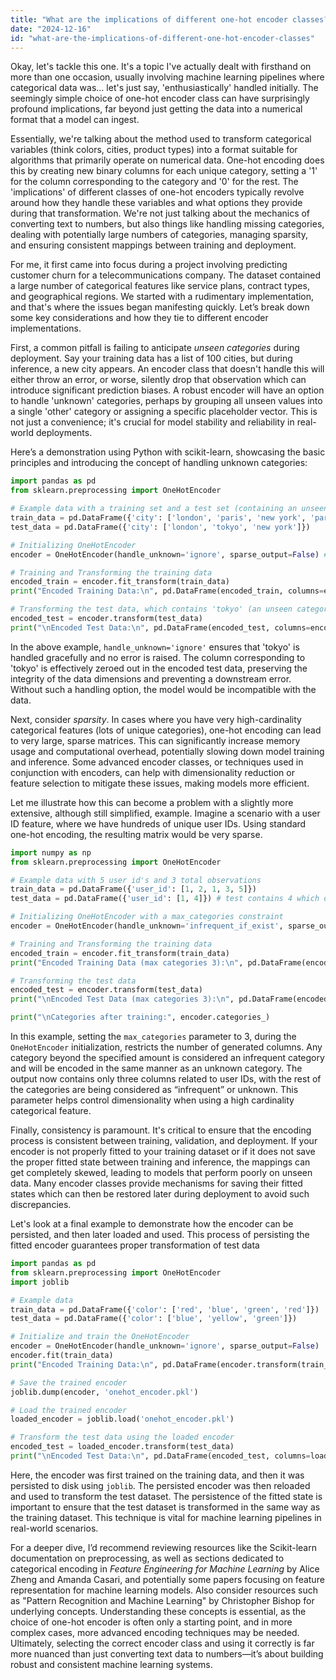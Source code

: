 ```yaml
---
title: "What are the implications of different one-hot encoder classes?"
date: "2024-12-16"
id: "what-are-the-implications-of-different-one-hot-encoder-classes"
---
```


Okay, let's tackle this one. It's a topic I've actually dealt with firsthand on more than one occasion, usually involving machine learning pipelines where categorical data was... let's just say, 'enthusiastically' handled initially. The seemingly simple choice of one-hot encoder class can have surprisingly profound implications, far beyond just getting the data into a numerical format that a model can ingest.

Essentially, we're talking about the method used to transform categorical variables (think colors, cities, product types) into a format suitable for algorithms that primarily operate on numerical data. One-hot encoding does this by creating new binary columns for each unique category, setting a '1' for the column corresponding to the category and '0' for the rest. The 'implications' of different classes of one-hot encoders typically revolve around how they handle these variables and what options they provide during that transformation. We're not just talking about the mechanics of converting text to numbers, but also things like handling missing categories, dealing with potentially large numbers of categories, managing sparsity, and ensuring consistent mappings between training and deployment.

For me, it first came into focus during a project involving predicting customer churn for a telecommunications company. The dataset contained a large number of categorical features like service plans, contract types, and geographical regions. We started with a rudimentary implementation, and that's where the issues began manifesting quickly. Let’s break down some key considerations and how they tie to different encoder implementations.

First, a common pitfall is failing to anticipate *unseen categories* during deployment. Say your training data has a list of 100 cities, but during inference, a new city appears. An encoder class that doesn't handle this will either throw an error, or worse, silently drop that observation which can introduce significant prediction biases. A robust encoder will have an option to handle 'unknown' categories, perhaps by grouping all unseen values into a single 'other' category or assigning a specific placeholder vector. This is not just a convenience; it's crucial for model stability and reliability in real-world deployments.

Here’s a demonstration using Python with scikit-learn, showcasing the basic principles and introducing the concept of handling unknown categories:

```python
import pandas as pd
from sklearn.preprocessing import OneHotEncoder

# Example data with a training set and a test set (containing an unseen category)
train_data = pd.DataFrame({'city': ['london', 'paris', 'new york', 'paris']})
test_data = pd.DataFrame({'city': ['london', 'tokyo', 'new york']})

# Initializing OneHotEncoder
encoder = OneHotEncoder(handle_unknown='ignore', sparse_output=False) #handle unknown 'ignore' prevents errors

# Training and Transforming the training data
encoded_train = encoder.fit_transform(train_data)
print("Encoded Training Data:\n", pd.DataFrame(encoded_train, columns=encoder.get_feature_names_out(['city'])))

# Transforming the test data, which contains 'tokyo' (an unseen category)
encoded_test = encoder.transform(test_data)
print("\nEncoded Test Data:\n", pd.DataFrame(encoded_test, columns=encoder.get_feature_names_out(['city'])))
```

In the above example, `handle_unknown='ignore'` ensures that 'tokyo' is handled gracefully and no error is raised. The column corresponding to 'tokyo' is effectively zeroed out in the encoded test data, preserving the integrity of the data dimensions and preventing a downstream error. Without such a handling option, the model would be incompatible with the data.

Next, consider *sparsity*. In cases where you have very high-cardinality categorical features (lots of unique categories), one-hot encoding can lead to very large, sparse matrices. This can significantly increase memory usage and computational overhead, potentially slowing down model training and inference. Some advanced encoder classes, or techniques used in conjunction with encoders, can help with dimensionality reduction or feature selection to mitigate these issues, making models more efficient.

Let me illustrate how this can become a problem with a slightly more extensive, although still simplified, example. Imagine a scenario with a user ID feature, where we have hundreds of unique user IDs. Using standard one-hot encoding, the resulting matrix would be very sparse.

```python
import numpy as np
from sklearn.preprocessing import OneHotEncoder

# Example data with 5 user id's and 3 total observations
train_data = pd.DataFrame({'user_id': [1, 2, 1, 3, 5]})
test_data = pd.DataFrame({'user_id': [1, 4]}) # test contains 4 which does not exist in training

# Initializing OneHotEncoder with a max_categories constraint
encoder = OneHotEncoder(handle_unknown='infrequent_if_exist', sparse_output=False, max_categories=3)

# Training and Transforming the training data
encoded_train = encoder.fit_transform(train_data)
print("Encoded Training Data (max categories 3):\n", pd.DataFrame(encoded_train, columns=encoder.get_feature_names_out(['user_id'])))

# Transforming the test data
encoded_test = encoder.transform(test_data)
print("\nEncoded Test Data (max categories 3):\n", pd.DataFrame(encoded_test, columns=encoder.get_feature_names_out(['user_id'])))

print("\nCategories after training:", encoder.categories_)
```

In this example, setting the `max_categories` parameter to 3, during the `OneHotEncoder` initialization, restricts the number of generated columns. Any category beyond the specified amount is considered an infrequent category and will be encoded in the same manner as an unknown category. The output now contains only three columns related to user IDs, with the rest of the categories are being considered as “infrequent” or unknown. This parameter helps control dimensionality when using a high cardinality categorical feature.

Finally, consistency is paramount. It's critical to ensure that the encoding process is consistent between training, validation, and deployment. If your encoder is not properly fitted to your training dataset or if it does not save the proper fitted state between training and inference, the mappings can get completely skewed, leading to models that perform poorly on unseen data. Many encoder classes provide mechanisms for saving their fitted states which can then be restored later during deployment to avoid such discrepancies.

Let's look at a final example to demonstrate how the encoder can be persisted, and then later loaded and used. This process of persisting the fitted encoder guarantees proper transformation of test data

```python
import pandas as pd
from sklearn.preprocessing import OneHotEncoder
import joblib

# Example data
train_data = pd.DataFrame({'color': ['red', 'blue', 'green', 'red']})
test_data = pd.DataFrame({'color': ['blue', 'yellow', 'green']})

# Initialize and train the OneHotEncoder
encoder = OneHotEncoder(handle_unknown='ignore', sparse_output=False)
encoder.fit(train_data)
print("Encoded Training Data:\n", pd.DataFrame(encoder.transform(train_data), columns=encoder.get_feature_names_out(['color'])))

# Save the trained encoder
joblib.dump(encoder, 'onehot_encoder.pkl')

# Load the trained encoder
loaded_encoder = joblib.load('onehot_encoder.pkl')

# Transform the test data using the loaded encoder
encoded_test = loaded_encoder.transform(test_data)
print("\nEncoded Test Data:\n", pd.DataFrame(encoded_test, columns=loaded_encoder.get_feature_names_out(['color'])))

```
Here, the encoder was first trained on the training data, and then it was persisted to disk using `joblib`. The persisted encoder was then reloaded and used to transform the test dataset. The persistence of the fitted state is important to ensure that the test dataset is transformed in the same way as the training dataset. This technique is vital for machine learning pipelines in real-world scenarios.

For a deeper dive, I’d recommend reviewing resources like the Scikit-learn documentation on preprocessing, as well as sections dedicated to categorical encoding in *Feature Engineering for Machine Learning* by Alice Zheng and Amanda Casari, and potentially some papers focusing on feature representation for machine learning models. Also consider resources such as "Pattern Recognition and Machine Learning" by Christopher Bishop for underlying concepts. Understanding these concepts is essential, as the choice of one-hot encoder is often only a starting point, and in more complex cases, more advanced encoding techniques may be needed. Ultimately, selecting the correct encoder class and using it correctly is far more nuanced than just converting text data to numbers—it’s about building robust and consistent machine learning systems.
